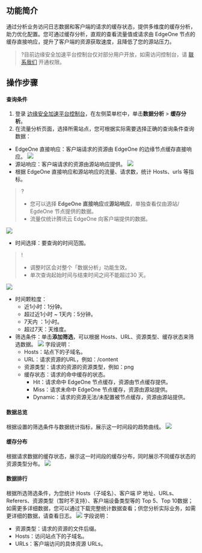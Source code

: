 ## 功能简介
通过分析业务访问日志数据和客户端的请求的缓存状态，提供多维度的缓存分析，助力优化配置。您可通过缓存分析，直观的查看流量值或请求由 EdgeOne 节点的缓存直接响应，提升了客户端的资源获取速度，且降低了您的源站压力。
>?目前边缘安全加速平台控制台仅对部分用户开放，如需访问控制台，请 [联系我们](https://cloud.tencent.com/online-service) 开通权限。
>

## 操作步骤
#### 查询条件
1. 登录 [边缘安全加速平台控制台](https://console.cloud.tencent.com/edgeone)，在左侧菜单栏中，单击**数据分析** > **缓存分析**。
2. 在流量分析页面，选择所需站点，您可根据实际需要选择正确的查询条件查询数据：
 - EdgeOne 直接响应：客户端请求的资源由 EdgeOne 的边缘节点缓存直接响应。
 ![](https://qcloudimg.tencent-cloud.cn/raw/ca8c55a00e45610f5af561995a4680c0.png)
 - 源站响应：客户端请求的资源由源站响应提供。
 ![](https://qcloudimg.tencent-cloud.cn/raw/9a7759c4e8ef2672be7ef82a6397a966.png)
 - 根据 EdgeOne 直接响应和源站响应的流量、请求数，统计 Hosts、urls 等指标。
 >?
>- 您可以选择 **EdgeOne 直接响应**或**源站响应**，单独查看仅由源站/ EgdeOne 节点提供的数据。
>-  流量仅统计腾讯云 EdgeOne 向客户端提供的数据。
>
 ![](https://qcloudimg.tencent-cloud.cn/raw/8fe1fef4e7ca605b59726ee42d796b16.png)
 - 时间选择：要查询的时间范围。
>!
>- 调整时区会对整个「数据分析」功能生效。
>- 单次查询起始时间与结束时间之间不能超过30 天。
>
![](https://qcloudimg.tencent-cloud.cn/raw/135ca833453b484def617ce61f7d56f7.png)
   - 时间颗粒度：
     - 近1小时：1分钟。
     - 超过近1小时 ~ 1天内：5分钟。
     - 7天内 ：1小时。
     - 超过7天：天维度。
 - 筛选条件：单击**添加筛选**，可以根据 Hosts、URL、资源类型、缓存状态来筛选数据。
 ![](https://qcloudimg.tencent-cloud.cn/raw/51150ab1f43bbf401f042dc72d020615.png)
 字段说明：
      - Hosts：站点下的子域名。
      - URL：请求资源的URL，例如：/content
      - 资源类型：请求的资源的资源类型，例如：png
      - 缓存状态：请求的命中缓存的状态。
        - Hit：请求命中 EdgeOne 节点缓存，资源由节点缓存提供。
        - Miss：请求未命中 EdgeOne 节点缓存，资源由源站提供。
        - Dynamic：请求的资源无法/未配置被节点缓存，资源由源站提供。



#### 数据总览
根据设置的筛选条件与数据统计指标，展示这一时间段的趋势曲线。
![](https://qcloudimg.tencent-cloud.cn/raw/08d33160d63c980dc65161a6e24cea44.png)

#### 缓存分布
根据请求数据的缓存状态，展示这一时间段的缓存分布，同时展示不同缓存状态的资源类型分布。
![](https://qcloudimg.tencent-cloud.cn/raw/ead922a3b10c800a9b71317e50dee9d4.png)
#### 数据排行

根据所选筛选条件，为您统计 Hosts（子域名）、客户端 IP 地址、URLs、Referers、资源类型（暂时不支持）、客户端设备类型等的 Top 5、Top 10数据；如需更多详细数据，您可以通过下载完整统计数据查看；供您分析实际业务，如需更详细的数据，请查看日志。
![](https://qcloudimg.tencent-cloud.cn/raw/b175c56f5142b4d5be099bd0c12e8bda.png)
字段说明：
  - 资源类型：请求的资源的文件后缀。
  - Hosts：访问站点下的子域名。
  - URLs：客户端访问的具体资源 URLs。
  

